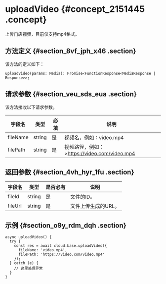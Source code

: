 # uploadVideo {#concept_2151445 .concept}

上传门店视频，目前仅支持mp4格式。

## 方法定义 {#section_8vf_jph_x46 .section}

该方法的定义如下：

``` {#codeblock_nbv_dzs_fr9}
uploadVideo(params: Media): Promise<FunctionResponse<MediaResponse | Response>>;
```

## 请求参数 {#section_veu_sds_eua .section}

该方法接收以下请求参数。

|字段名|类型|必填|说明|
|---|--|--|--|
|fileName|string|是|视频名，例如：video.mp4|
|filePath|string|是|视频路径，例如：\>https://video.com/video.mp4|

## 返回参数 {#section_4vh_hyr_1fu .section}

 

|字段名|类型|是否必有|说明|
|---|--|----|--|
|fileId|string|是|文件的ID。|
|fileUrl|string|是|文件上传生成的URL。|

## 示例 {#section_o9y_rdm_dqh .section}

``` {#codeblock_iau_mw4_rzc}
async uploadVideo() {
  try {
    const res = await cloud.base.uploadVideo({
      fileName: 'video.mp4',
      filePath: 'https://video.com/video.mp4'
    });
  } catch (e) {
    // 这里处理异常
  }
}
```

